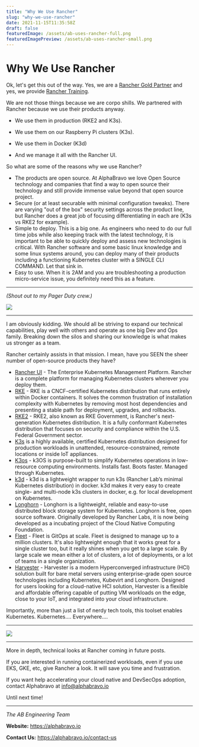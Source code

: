 ```yaml
---
title: "Why We Use Rancher"
slug: "why-we-use-rancher"
date: 2021-11-15T11:35:58Z
draft: false
featuredImage: /assets/ab-uses-rancher-full.png
featuredImagePreview: /assets/ab-uses-rancher-small.png
---
```

# Why We Use Rancher

Ok, let's get this out of the way. Yes, we are a [Rancher Gold Partner](https://alphabravo.io/press/alphabravo-suse-rancher-gold-partner) and yes, we provide [Rancher Training](https://alphabravo.io/training).

We are not those things because we are corpo shills. We partnered with Rancher because we use their products anyway.

- We use them in production (RKE2 and K3s).

- We use them on our Raspberry Pi clusters (K3s).

- We use them in Docker (K3d)

- And we manage it all with the Rancher UI.

So what are some of the reasons why we use Rancher?

- The products are open source. At AlphaBravo we love Open Source technology and companies that find a way to open source their technology and still provide immense value beyond that open source project.
-  Secure (or at least securable with minimal configuration tweaks). There are varying "out of the box" security settings across the product line, but Rancher does a great job of focusing differentiating in each are (K3s vs RKE2 for example).
- Simple to deploy. This is a big one. As engineers who need to do our full time jobs while also keeping track with the latest technology, it is important to be able to quickly deploy and assess new technologies is critical. With Rancher software and some basic linux knowledge and some linux systems around, you can deploy many of their products including a functioning Kubernetes cluster with a SINGLE CLI COMMAND. Let that sink in. 
- Easy to use. When it is 2AM and you are troubleshooting a production micro-service issue, you definitely need this as a feature.

---

*(Shout out to my Pager Duty crew.)*

![](/assets/20211111_234943_worked-fine-in-dev.jpg)

---

I am obviously kidding. We should all be striving to expand our technical capabilities, play well with others and operate as one big Dev and Ops family. Breaking down the silos and sharing our knowledge is what makes us stronger as a team.

Rancher certainly assists in that mission. I mean, have you SEEN the sheer number of open-source products they have?

- [Rancher UI](https://rancher.com/products/rancher) - The Enterprise Kubernetes Management Platform. Rancher is a complete platform for managing Kubernetes clusters wherever you deploy them.
- [RKE](https://rancher.com/products/rke) - RKE is a CNCF-certified Kubernetes distribution that runs entirely within Docker containers. It solves the common frustration of installation complexity with Kubernetes by removing most host dependencies and presenting a stable path for deployment, upgrades, and rollbacks.
- [RKE2](https://docs.rke2.io/) - RKE2, also known as RKE Government, is Rancher's next-generation Kubernetes distribution. It is a fully conformant Kubernetes distribution that focuses on security and compliance within the U.S. Federal Government sector.
- [K3s](https://k3s.io/) is a highly available, certified Kubernetes distribution designed for production workloads in unattended, resource-constrained, remote locations or inside IoT appliances.
- [K3os](https://k3os.io/) - k3OS is purpose-built to simplify Kubernetes operations in low-resource computing environments. Installs fast. Boots faster. Managed through Kubernetes.
- [k3d](https://k3d.io) -  k3d is a lightweight wrapper to run k3s (Rancher Lab’s minimal Kubernetes distribution) in docker. k3d makes it very easy to create single- and multi-node k3s clusters in docker, e.g. for local development on Kubernetes.
- [Longhorn](https://longhorn.io) - Longhorn is a lightweight, reliable and easy-to-use distributed block storage system for Kubernetes. Longhorn is free, open source software. Originally developed by Rancher Labs, it is now being developed as a incubating project of the Cloud Native Computing Foundation.
- [Fleet](https://fleet.rancher.io/) - Fleet is GitOps at scale. Fleet is designed to manage up to a million clusters. It's also lightweight enough that it works great for a single cluster too, but it really shines when you get to a large scale. By large scale we mean either a lot of clusters, a lot of deployments, or a lot of teams in a single organization.
- [Harvester](https://harvesterhci.io/) - Harvester is a modern Hyperconverged infrastructure (HCI) solution built for bare metal servers using enterprise-grade open source technologies including Kubernetes, Kubevirt and Longhorn. Designed for users looking for a cloud-native HCI solution, Harvester is a flexible and affordable offering capable of putting VM workloads on the edge, close to your IoT, and integrated into your cloud infrastructure.

Importantly, more than just a list of nerdy tech tools, this toolset enables Kubernetes. Kubernetes.... Everywhere....

---


![](/assets/20211111_235846_kubernetes-everywhere.jpg)

---

More in depth, technical looks at Rancher coming in future posts.

If you are interested in running containerized workloads, even if you use EKS, GKE, etc, give Rancher a look. It will save you time and frustration.

If you want help accelerating your cloud native and DevSecOps adoption, contact Alphabravo at info@alphabravo.io

Until next time!

---

*The AB Engineering Team*

**Website:** https://alphabravo.io

**Contact Us:** https://alphabravo.io/contact-us
